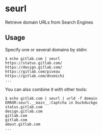 # seurl

Retrieve domain URLs from Search Engines

## Usage

Specify one or several domains by stdin:
```
$ echo gitlab.com | seurl
https://status.gitlab.com/
https://design.gitlab.com/
https://gitlab.com/piveau
https://gitlab.com/dnsmichi
...
```

You can also combine it with other tools:
```
$ echo gitlab.com | seurl | urld -f domain
ERROR:seurl.__main__:Captcha in Duckduckgo
status.gitlab.com
design.gitlab.com
gitlab.com
gitlab.com
about.gitlab.com
...
```
